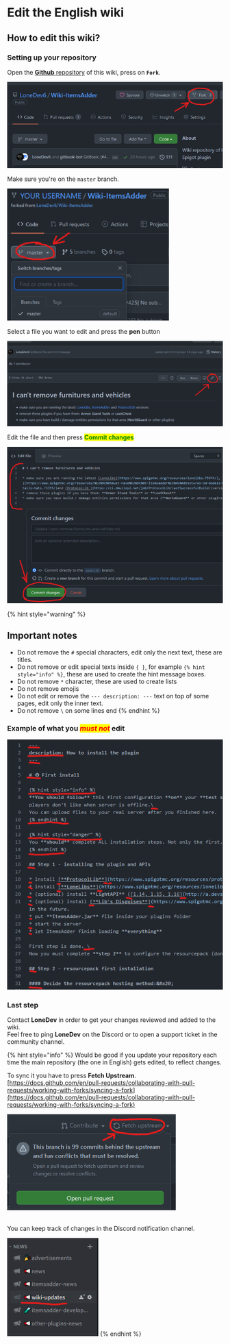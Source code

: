 # Edit the English wiki

## How to edit this wiki?

### Setting up your repository

Open the [**Github** repository](https://github.com/LoneDev6/Wiki-ItemsAdder) of this wiki, press on **`Fork`**.&#x20;

![](<../.gitbook/assets/image (164).png>)

Make sure you're on the `master` branch.

![](<../.gitbook/assets/image (91).png>)

Select a file you want to edit and press the **pen** button

![](<../.gitbook/assets/image (139).png>)

Edit the file and then press <mark style="color:green;">**Commit changes**</mark>

![](<../.gitbook/assets/image (140).png>)

{% hint style="warning" %}
## Important notes

* Do not remove the `#` special characters, edit only the next text, these are titles.
* Do not remove or edit special texts inside `{ }`, for example `{% hint style="info" %}`, these are used to create the hint message boxes.
* Do not remove `*` character, these are used to create lists
* Do not remove emojis
* Do not edit or remove the `--- description: ---` text on top of some pages, edit only the inner text.
* Do not remove `\` on some lines end
{% endhint %}

### Example of what you _<mark style="color:red;">must not</mark>_ edit

![](<../.gitbook/assets/image (75).png>)

### Last step

Contact **LoneDev** in order to get your changes reviewed and added to the wiki.\
Feel free to ping **LoneDev** on the Discord or to open a support ticket in the community channel.

{% hint style="info" %}
Would be good if you update your repository each time the main repository (the one in English) gets edited, to reflect changes.

To sync it you have to press **Fetch Upstream**.\
[https://docs.github.com/en/pull-requests/collaborating-with-pull-requests/working-with-forks/syncing-a-fork](https://docs.github.com/en/pull-requests/collaborating-with-pull-requests/working-with-forks/syncing-a-fork)

![](<../.gitbook/assets/image (162).png>)

\
You can keep track of changes in the Discord notification channel.

![](<../.gitbook/assets/image (135).png>)
{% endhint %}
